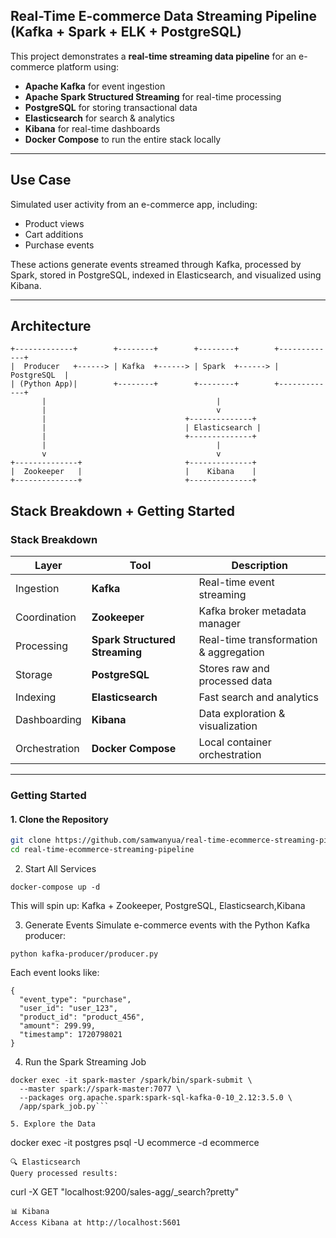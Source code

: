 ## Real-Time E-commerce Data Streaming Pipeline (Kafka + Spark + ELK + PostgreSQL)

This project demonstrates a **real-time streaming data pipeline** for an e-commerce platform using:

- **Apache Kafka** for event ingestion  
- **Apache Spark Structured Streaming** for real-time processing  
- **PostgreSQL** for storing transactional data  
- **Elasticsearch** for search & analytics  
- **Kibana** for real-time dashboards  
- **Docker Compose** to run the entire stack locally

---

##  Use Case

Simulated user activity from an e-commerce app, including:

- Product views  
- Cart additions  
- Purchase events  

These actions generate events streamed through Kafka, processed by Spark, stored in PostgreSQL, indexed in Elasticsearch, and visualized using Kibana.

---

##  Architecture

```text
+-------------+        +--------+        +--------+        +-------------+
|  Producer   +------> | Kafka  +------> | Spark  +------> | PostgreSQL  |
| (Python App)|        +--------+        +--------+        +-------------+
       |                                      |
       |                                      v
       |                               +--------------+
       |                               | Elasticsearch |
       |                               +--------------+
       |                                      |
       v                                      v
+--------------+                       +--------------+
|  Zookeeper   |                       |    Kibana    |
+--------------+                       +--------------+
```

##  Stack Breakdown +  Getting Started

###  Stack Breakdown

| Layer         | Tool                   | Description                            |
|---------------|------------------------|----------------------------------------|
| Ingestion     | **Kafka**              | Real-time event streaming              |
| Coordination  | **Zookeeper**          | Kafka broker metadata manager          |
| Processing    | **Spark Structured Streaming** | Real-time transformation & aggregation |
| Storage       | **PostgreSQL**         | Stores raw and processed data          |
| Indexing      | **Elasticsearch**      | Fast search and analytics              |
| Dashboarding  | **Kibana**             | Data exploration & visualization       |
| Orchestration | **Docker Compose**     | Local container orchestration          |

---

###  Getting Started

#### 1. Clone the Repository

```bash
git clone https://github.com/samwanyua/real-time-ecommerce-streaming-pipeline.git
cd real-time-ecommerce-streaming-pipeline
```

2. Start All Services
```
docker-compose up -d
```
This will spin up: Kafka + Zookeeper, PostgreSQL, Elasticsearch,Kibana

3. Generate Events
Simulate e-commerce events with the Python Kafka producer:

```
python kafka-producer/producer.py
```
Each event looks like:

```
{
  "event_type": "purchase",
  "user_id": "user_123",
  "product_id": "product_456",
  "amount": 299.99,
  "timestamp": 1720798021
}
```

4.  Run the Spark Streaming Job
```
docker exec -it spark-master /spark/bin/spark-submit \
  --master spark://spark-master:7077 \
  --packages org.apache.spark:spark-sql-kafka-0-10_2.12:3.5.0 \
  /app/spark_job.py```

5. Explore the Data
```
docker exec -it postgres psql -U ecommerce -d ecommerce
```
🔍 Elasticsearch
Query processed results:

```
curl -X GET "localhost:9200/sales-agg/_search?pretty"
```
📊 Kibana
Access Kibana at http://localhost:5601

